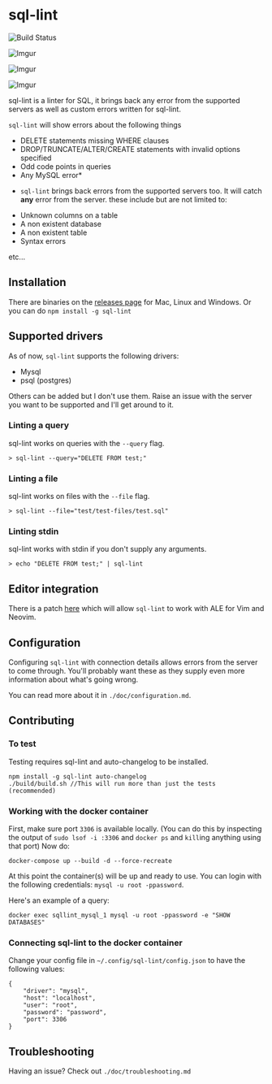 # sql-lint  

![Build Status](https://travis-ci.org/joereynolds/sql-lint.svg?branch=typescript)

![Imgur](https://i.imgur.com/Le90iGL.png)

![Imgur](https://i.imgur.com/JgAhLFp.png)

![Imgur](https://i.imgur.com/lo7MMoI.png)

sql-lint is a linter for SQL, it brings back any error from the supported servers
as well as custom errors written for sql-lint.

`sql-lint` will show errors about the following things

- DELETE statements missing WHERE clauses
- DROP/TRUNCATE/ALTER/CREATE statements with invalid options specified
- Odd code points in queries
- Any MySQL error*

* `sql-lint` brings back errors from the supported servers too. It will catch **any** error from the server.
these include but are not limited to:

- Unknown columns on a table 
- A non existent database
- A non existent table
- Syntax errors

etc...

## Installation

There are binaries on the [releases
page](https://github.com/joereynolds/sql-lint/releases) for Mac, Linux and
Windows.  Or you can do `npm install -g sql-lint`

## Supported drivers

As of now, `sql-lint` supports the following drivers:

- Mysql 
- psql (postgres)

Others can be added but I don't use them. Raise an issue with the server you
want to be supported and I'll get around to it.

### Linting a query

sql-lint works on queries with the `--query` flag.

```
> sql-lint --query="DELETE FROM test;"
```

### Linting a file  

sql-lint works on files with the `--file` flag.

```
> sql-lint --file="test/test-files/test.sql" 
```

### Linting stdin

sql-lint works with stdin if you don't supply any arguments.

```
> echo "DELETE FROM test;" | sql-lint
```

## Editor integration   

There is a patch [here](https://github.com/joereynolds/sql-lint/issues/30) which will allow `sql-lint` to work with ALE
for Vim and Neovim.

## Configuration

Configuring `sql-lint` with connection details allows errors from the server to come through.
You'll probably want these as they supply even more information about what's going wrong.

You can read more about it in `./doc/configuration.md`.

## Contributing

### To test

Testing requires sql-lint and auto-changelog to be installed.

```
npm install -g sql-lint auto-changelog
./build/build.sh //This will run more than just the tests (recommended)
```

### Working with the docker container

First, make sure port `3306` is available locally.
(You can do this by inspecting the output of `sudo lsof -i :3306` and `docker ps` and `kill`ing anything using that port)
Now do:

```
docker-compose up --build -d --force-recreate
```

At this point the container(s) will be up and ready to use.
You can login with the following credentials: `mysql -u root -ppassword`.

Here's an example of a query:

```
docker exec sqllint_mysql_1 mysql -u root -ppassword -e "SHOW DATABASES"
```

### Connecting sql-lint to the docker container

Change your config file in `~/.config/sql-lint/config.json` to have the following values:

```
{
    "driver": "mysql",
    "host": "localhost",
    "user": "root",
    "password": "password",
    "port": 3306
}
```

## Troubleshooting

Having an issue? Check out `./doc/troubleshooting.md`
